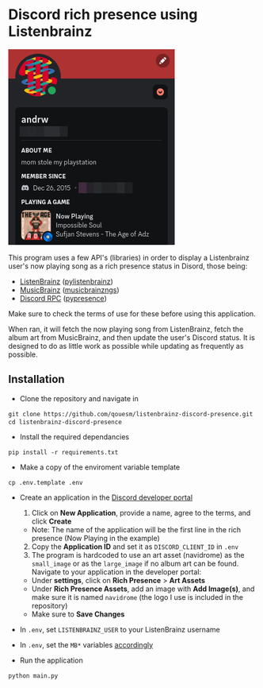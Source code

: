 # Discord rich presence using Listenbrainz

![preview](img/preview.png)

This program uses a few API's (libraries) in order to display a Listenbrainz user's now playing song as a rich presence status in Disord, those being:

- [ListenBrainz](https://listenbrainz.readthedocs.io/en/latest/index.html) ([pylistenbrainz](https://pypi.org/project/pylistenbrainz/))
- [MusicBrainz](https://musicbrainz.org/doc/MusicBrainz_API) ([musicbrainzngs](https://pypi.org/project/musicbrainzngs/))
- [Discord RPC](https://discord.com/developers/docs/topics/rpc) ([pypresence](https://pypi.org/project/pypresence/))

Make sure to check the terms of use for these before using this application.

When ran, it will fetch the now playing song from ListenBrainz, fetch the album art from MusicBrainz, and then update the user's Discord status. It is designed to do as little work as possible while updating as frequently as possible.

## Installation

- Clone the repository and navigate in
```
git clone https://github.com/qouesm/listenbrainz-discord-presence.git
cd listenbrainz-discord-presence
```

- Install the required dependancies

```
pip install -r requirements.txt
```

- Make a copy of the enviroment variable template
```
cp .env.template .env
```

- Create an application in the [Discord developer portal](https://discord.com/developers/applications)
  1. Click on **New Application**, provide a name, agree to the terms, and click **Create**
    - Note: The name of the application will be the first line in the rich presence (Now Playing in the example)
  2. Copy the **Application ID** and set it as `DISCORD_CLIENT_ID` in `.env`
  3. The program is hardcoded to use an art asset (navidrome) as the `small_image` or as the `large_image` if no album art can be found. Navigate to your application in the developer portal:
    - Under **settings**, click on **Rich Presence** > **Art Assets**
    - Under **Rich Presence Assets**, add an image with **Add Image(s)**, and make sure it is named `navidrome` (the logo I use is included in the repository)
    - Make sure to **Save Changes**

- In `.env`, set `LISTENBRAINZ_USER` to your ListenBrainz username

- In `.env`, set the `MB*` variables [accordingly](https://musicbrainz.org/doc/MusicBrainz_API/Rate_Limiting#Provide_meaningful_User-Agent_strings)

- Run the application
```
python main.py
```

